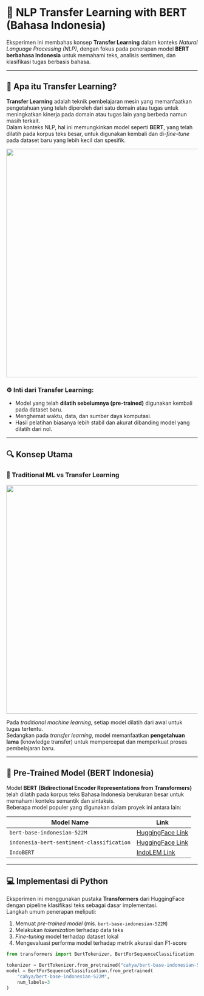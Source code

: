 # 🧠 NLP Transfer Learning with BERT (Bahasa Indonesia)

Eksperimen ini membahas konsep **Transfer Learning** dalam konteks *Natural Language Processing (NLP)*, dengan fokus pada penerapan model **BERT berbahasa Indonesia** untuk memahami teks, analisis sentimen, dan klasifikasi tugas berbasis bahasa.

---

## 📘 Apa itu Transfer Learning?

**Transfer Learning** adalah teknik pembelajaran mesin yang memanfaatkan pengetahuan yang telah diperoleh dari satu domain atau tugas untuk meningkatkan kinerja pada domain atau tugas lain yang berbeda namun masih terkait.  
Dalam konteks NLP, hal ini memungkinkan model seperti **BERT**, yang telah dilatih pada korpus teks besar, untuk digunakan kembali dan di-*fine-tune* pada dataset baru yang lebih kecil dan spesifik.

<p align="center">
  <img src="images/transfer-learning-vs-traditional.png" width="600"/>
</p>

### ⚙️ Inti dari Transfer Learning:
- Model yang telah **dilatih sebelumnya (pre-trained)** digunakan kembali pada dataset baru.
- Menghemat waktu, data, dan sumber daya komputasi.
- Hasil pelatihan biasanya lebih stabil dan akurat dibanding model yang dilatih dari nol.

---

## 🔍 Konsep Utama

### 🧩 Traditional ML vs Transfer Learning
<p align="center">
  <img src="images/traditional-vs-transfer.png" width="600"/>
</p>

Pada *traditional machine learning*, setiap model dilatih dari awal untuk tugas tertentu.  
Sedangkan pada *transfer learning*, model memanfaatkan **pengetahuan lama** (knowledge transfer) untuk mempercepat dan memperkuat proses pembelajaran baru.

---

## 🧠 Pre-Trained Model (BERT Indonesia)

Model **BERT (Bidirectional Encoder Representations from Transformers)** telah dilatih pada korpus teks Bahasa Indonesia berukuran besar untuk memahami konteks semantik dan sintaksis.  
Beberapa model populer yang digunakan dalam proyek ini antara lain:

| Model Name | Link |
|-------------|------|
| `bert-base-indonesian-522M` | [HuggingFace Link](https://huggingface.co/cahya/bert-base-indonesian-522M) |
| `indonesia-bert-sentiment-classification` | [HuggingFace Link](https://huggingface.co/mdhugol/indonesia-bert-sentiment-classification) |
| `IndoBERT` | [IndoLEM Link](https://indolem.github.io/IndoBERT/) |

---

## 💻 Implementasi di Python

Eksperimen ini menggunakan pustaka **Transformers** dari HuggingFace dengan pipeline klasifikasi teks sebagai dasar implementasi.  
Langkah umum penerapan meliputi:

1. Memuat *pre-trained model* (mis. `bert-base-indonesian-522M`)  
2. Melakukan *tokenization* terhadap data teks  
3. *Fine-tuning* model terhadap dataset lokal  
4. Mengevaluasi performa model terhadap metrik akurasi dan F1-score  

```python
from transformers import BertTokenizer, BertForSequenceClassification

tokenizer = BertTokenizer.from_pretrained("cahya/bert-base-indonesian-522M")
model = BertForSequenceClassification.from_pretrained(
    "cahya/bert-base-indonesian-522M",
    num_labels=3
)
